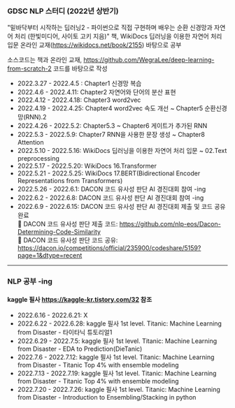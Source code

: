 ### GDSC NLP 스터디 (2022년 상반기)

"밑바닥부터 시작하는 딥러닝2 - 파이썬으로 직접 구현하며 배우는 순환 신경망과 자연어 처리 (한빛미디어, 사이토 고키 지음)" 책, WikiDocs 딥러닝을 이용한 자연어 처리 입문 온라인 교재(https://wikidocs.net/book/2155) 바탕으로 공부

소스코드는 책과 온라인 교재,  https://github.com/WegraLee/deep-learning-from-scratch-2 코드를 바탕으로 작성

- 2022.3.27 - 2022.4.5 : Chapter1 신경망 복습
- 2022.4.6 - 2022.4.11: Chapter2 자연어와 단어의 분산 표현
- 2022.4.12 - 2022.4.18: Chapter3 word2vec
- 2022.4.19 - 2022.4.25: Chapter4 word2vec 속도 개선 ~ Chapter5 순환신경망(RNN).2
- 2022.4.26 - 2022.5.2: Chapter5.3 ~ Chapter6 게이트가 추가된 RNN
- 2022.5.3 - 2022.5.9: Chapter7 RNN을 사용한 문장 생성 ~ Chapter8 Attention
- 2022.5.10 - 2022.5.16: WikiDocs 딥러닝을 이용한 자연어 처리 입문 ~ 02.Text preprocessing
- 2022.5.17 - 2022.5.20: WikiDocs 16.Transformer
- 2022.5.21 - 2022.5.25: WikiDocs 17.BERT(Bidirectional Encoder Representations from Transformers)
- 2022.5.26 - 2022.6.1: DACON 코드 유사성 판단 AI 경진대회 참여 -ing
- 2022.6.2 - 2022.6.8: DACON 코드 유사성 판단 AI 경진대회 참여 -ing
- 2022.6.9 - 2022.6.15: DACON 코드 유사성 판단 AI 경진대회 제출 및 코드 공유 완료   
📌 DACON 코드 유사성 판단 제출 코드: https://github.com/nlp-eos/Dacon-Determining-Code-Similarity   
📌 DACON 코드 유사성 판단 코드 공유: https://dacon.io/competitions/official/235900/codeshare/5159?page=1&dtype=recent

-----------------------

### NLP 공부 -ing
#### kaggle 필사 https://kaggle-kr.tistory.com/32 참조
- 2022.6.16 - 2022.6.21: X
- 2022.6.22 - 2022.6.28: kaggle 필사 1st level. Titanic: Machine Learning from Disaster - 타이타닉 튜토리얼1
- 2022.6.29 - 2022.7.5: kaggle 필사 1st level. Titanic: Machine Learning from Disaster - EDA to Prediction(DieTanic)
- 2022.7.6 - 2022.7.12: kaggle 필사 1st level. Titanic: Machine Learning from Disaster - Titanic Top 4% with ensemble modeling
- 2022.7.13 - 2022.7.19: kaggle 필사 1st level. Titanic: Machine Learning from Disaster - Titanic Top 4% with ensemble modeling
- 2022.7.20 - 2022.7.26: kaggle 필사 1st level. Titanic: Machine Learning from Disaster - Introduction to Ensembling/Stacking in python
